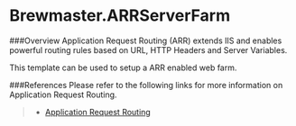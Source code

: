 Brewmaster.ARRServerFarm
========================
###Overview
Application Request Routing (ARR) extends IIS and enables powerful routing rules based on URL, HTTP Headers and Server Variables.

This template can be used to setup a ARR enabled web farm.

###References
Please refer to the following links for more information on Application Request Routing.
> - [Application Request Routing](http://www.iis.net/downloads/microsoft/application-request-routing)

